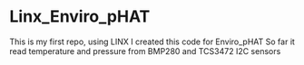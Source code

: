 # Linx_Enviro_pHAT

This is my first repo, using LINX 
I created this code for Enviro_pHAT
So far it read temperature and pressure from BMP280 and TCS3472 I2C sensors
